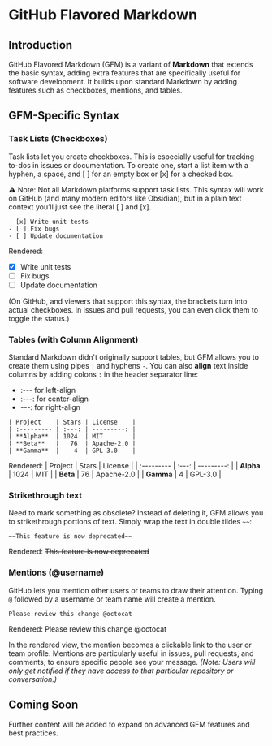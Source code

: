# GitHub Flavored Markdown

## Introduction

GitHub Flavored Markdown (GFM) is a variant of **Markdown** that extends the basic syntax, adding extra features that are specifically useful for software development.
It builds upon standard Markdown by adding features such as checkboxes, mentions, and tables.

## GFM-Specific Syntax

### Task Lists (Checkboxes)

Task lists let you create checkboxes. This is especially useful for tracking to-dos in issues or documentation. To create one, start a list item with a hyphen, a space, and [ ] for an empty box or [x] for a checked box.

⚠️ Note: Not all Markdown platforms support task lists. This syntax will work on GitHub (and many modern editors like Obsidian), but in a plain text context you’ll just see the literal [ ] and [x].

```
- [x] Write unit tests
- [ ] Fix bugs
- [ ] Update documentation
```

Rendered:

- [x] Write unit tests
- [ ] Fix bugs
- [ ] Update documentation

(On GitHub, and viewers that support this syntax, the brackets turn into actual checkboxes. In issues and pull requests, you can even click them to toggle the status.)

### Tables (with Column Alignment)

Standard Markdown didn't originally support tables, but GFM allows you to create them using pipes `|` and hyphens `-`. You can also **align** text inside columns by adding colons `:` in the header separator line:

- :--- for left-align
- :---: for center-align
- ---: for right-align

```
| Project    | Stars | License    |
| :--------- | :---: | ---------: |
| **Alpha**  | 1024  | MIT        |
| **Beta**   |   76  | Apache-2.0 |
| **Gamma**  |    4  | GPL-3.0    |
```

Rendered:
| Project | Stars | License |
| :--------- | :---: | ---------: |
| **Alpha** | 1024 | MIT |
| **Beta** | 76 | Apache-2.0 |
| **Gamma** | 4 | GPL-3.0 |

### Strikethrough text

Need to mark something as obsolete? Instead of deleting it, GFM allows you to strikethrough portions of text. Simply wrap the text in double tildes `~~`:

```
~~This feature is now deprecated~~
```

Rendered:
~~This feature is now deprecated~~

### Mentions (@username)

GitHub lets you mention other users or teams to draw their attention. Typing `@` followed by a username or team name will create a mention.

```
Please review this change @octocat
```

Rendered:
Please review this change @octocat

In the rendered view, the mention becomes a clickable link to the user or team profile. Mentions are particularly useful in issues, pull requests, and comments, to ensure specific people see your message. _(Note: Users will only get notified if they have access to that particular repository or conversation.)_

## Coming Soon

Further content will be added to expand on advanced GFM features and best practices.

